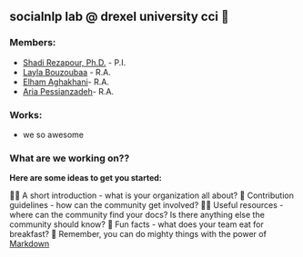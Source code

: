 ## socialnlp lab @ drexel university cci 👋

### Members: 
- [Shadi Rezapour, Ph.D.]() - P.I. 
- [Layla Bouzoubaa](https://github.com/labouz) - R.A.
- [Elham Aghakhani]()- R.A.
- [Aria Pessianzadeh]()- R.A.

### Works: 
- we so awesome 

### What are we working on??



**Here are some ideas to get you started:**

🙋‍♀️ A short introduction - what is your organization all about?
🌈 Contribution guidelines - how can the community get involved?
👩‍💻 Useful resources - where can the community find your docs? Is there anything else the community should know?
🍿 Fun facts - what does your team eat for breakfast?
🧙 Remember, you can do mighty things with the power of [Markdown](https://docs.github.com/github/writing-on-github/getting-started-with-writing-and-formatting-on-github/basic-writing-and-formatting-syntax)

